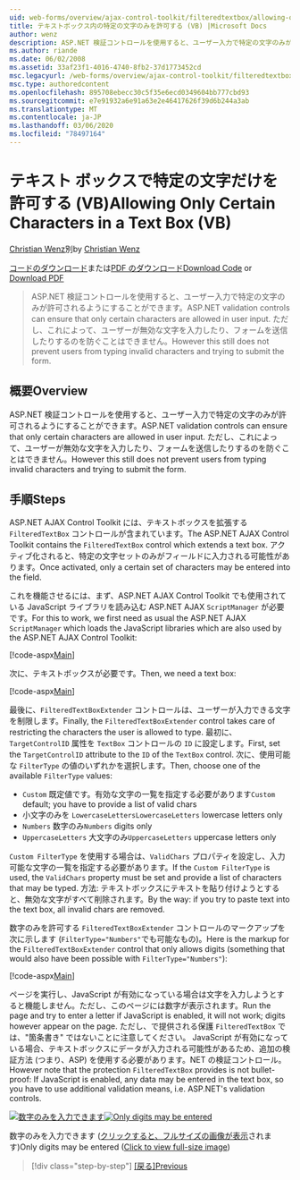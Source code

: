 ```yaml
---
uid: web-forms/overview/ajax-control-toolkit/filteredtextbox/allowing-only-certain-characters-in-a-text-box-vb
title: テキストボックス内の特定の文字のみを許可する (VB) |Microsoft Docs
author: wenz
description: ASP.NET 検証コントロールを使用すると、ユーザー入力で特定の文字のみが許可されるようにすることができます。 ただし、これによって、ユーザーが無効な型を入力するのを防ぐことはできません...
ms.author: riande
ms.date: 06/02/2008
ms.assetid: 33af23f1-4016-4740-8fb2-37d1773452cd
msc.legacyurl: /web-forms/overview/ajax-control-toolkit/filteredtextbox/allowing-only-certain-characters-in-a-text-box-vb
msc.type: authoredcontent
ms.openlocfilehash: 895708ebecc30c5f35e6ecd0349604bb777cbd93
ms.sourcegitcommit: e7e91932a6e91a63e2e46417626f39d6b244a3ab
ms.translationtype: MT
ms.contentlocale: ja-JP
ms.lasthandoff: 03/06/2020
ms.locfileid: "78497164"
---
```

# <a name="allowing-only-certain-characters-in-a-text-box-vb"></a><span data-ttu-id="01530-104">テキスト ボックスで特定の文字だけを許可する (VB)</span><span class="sxs-lookup"><span data-stu-id="01530-104">Allowing Only Certain Characters in a Text Box (VB)</span></span>

<span data-ttu-id="01530-105">[Christian Wenz](https://github.com/wenz)別</span><span class="sxs-lookup"><span data-stu-id="01530-105">by [Christian Wenz](https://github.com/wenz)</span></span>

<span data-ttu-id="01530-106">[コードのダウンロード](https://download.microsoft.com/download/4/c/2/4c2def7a-0d23-4055-91f9-1f18504167d7/FilteredTextBox0.vb.zip)または[PDF のダウンロード](https://download.microsoft.com/download/b/6/a/b6ae89ee-df69-4c87-9bfb-ad1eb2b23373/filteredtextbox0VB.pdf)</span><span class="sxs-lookup"><span data-stu-id="01530-106">[Download Code](https://download.microsoft.com/download/4/c/2/4c2def7a-0d23-4055-91f9-1f18504167d7/FilteredTextBox0.vb.zip) or [Download PDF](https://download.microsoft.com/download/b/6/a/b6ae89ee-df69-4c87-9bfb-ad1eb2b23373/filteredtextbox0VB.pdf)</span></span>

> <span data-ttu-id="01530-107">ASP.NET 検証コントロールを使用すると、ユーザー入力で特定の文字のみが許可されるようにすることができます。</span><span class="sxs-lookup"><span data-stu-id="01530-107">ASP.NET validation controls can ensure that only certain characters are allowed in user input.</span></span> <span data-ttu-id="01530-108">ただし、これによって、ユーザーが無効な文字を入力したり、フォームを送信したりするのを防ぐことはできません。</span><span class="sxs-lookup"><span data-stu-id="01530-108">However this still does not prevent users from typing invalid characters and trying to submit the form.</span></span>

## <a name="overview"></a><span data-ttu-id="01530-109">概要</span><span class="sxs-lookup"><span data-stu-id="01530-109">Overview</span></span>

<span data-ttu-id="01530-110">ASP.NET 検証コントロールを使用すると、ユーザー入力で特定の文字のみが許可されるようにすることができます。</span><span class="sxs-lookup"><span data-stu-id="01530-110">ASP.NET validation controls can ensure that only certain characters are allowed in user input.</span></span> <span data-ttu-id="01530-111">ただし、これによって、ユーザーが無効な文字を入力したり、フォームを送信したりするのを防ぐことはできません。</span><span class="sxs-lookup"><span data-stu-id="01530-111">However this still does not prevent users from typing invalid characters and trying to submit the form.</span></span>

## <a name="steps"></a><span data-ttu-id="01530-112">手順</span><span class="sxs-lookup"><span data-stu-id="01530-112">Steps</span></span>

<span data-ttu-id="01530-113">ASP.NET AJAX Control Toolkit には、テキストボックスを拡張する `FilteredTextBox` コントロールが含まれています。</span><span class="sxs-lookup"><span data-stu-id="01530-113">The ASP.NET AJAX Control Toolkit contains the `FilteredTextBox` control which extends a text box.</span></span> <span data-ttu-id="01530-114">アクティブ化されると、特定の文字セットのみがフィールドに入力される可能性があります。</span><span class="sxs-lookup"><span data-stu-id="01530-114">Once activated, only a certain set of characters may be entered into the field.</span></span>

<span data-ttu-id="01530-115">これを機能させるには、まず、ASP.NET AJAX Control Toolkit でも使用されている JavaScript ライブラリを読み込む ASP.NET AJAX `ScriptManager` が必要です。</span><span class="sxs-lookup"><span data-stu-id="01530-115">For this to work, we first need as usual the ASP.NET AJAX `ScriptManager` which loads the JavaScript libraries which are also used by the ASP.NET AJAX Control Toolkit:</span></span>

[!code-aspx[Main](allowing-only-certain-characters-in-a-text-box-vb/samples/sample1.aspx)]

<span data-ttu-id="01530-116">次に、テキストボックスが必要です。</span><span class="sxs-lookup"><span data-stu-id="01530-116">Then, we need a text box:</span></span>

[!code-aspx[Main](allowing-only-certain-characters-in-a-text-box-vb/samples/sample2.aspx)]

<span data-ttu-id="01530-117">最後に、`FilteredTextBoxExtender` コントロールは、ユーザーが入力できる文字を制限します。</span><span class="sxs-lookup"><span data-stu-id="01530-117">Finally, the `FilteredTextBoxExtender` control takes care of restricting the characters the user is allowed to type.</span></span> <span data-ttu-id="01530-118">最初に、`TargetControlID` 属性を `TextBox` コントロールの `ID` に設定します。</span><span class="sxs-lookup"><span data-stu-id="01530-118">First, set the `TargetControlID` attribute to the `ID` of the `TextBox` control.</span></span> <span data-ttu-id="01530-119">次に、使用可能な `FilterType` の値のいずれかを選択します。</span><span class="sxs-lookup"><span data-stu-id="01530-119">Then, choose one of the available `FilterType` values:</span></span>

- <span data-ttu-id="01530-120">`Custom` 既定値です。有効な文字の一覧を指定する必要があります</span><span class="sxs-lookup"><span data-stu-id="01530-120">`Custom` default; you have to provide a list of valid chars</span></span>
- <span data-ttu-id="01530-121">小文字のみを `LowercaseLetters`</span><span class="sxs-lookup"><span data-stu-id="01530-121">`LowercaseLetters` lowercase letters only</span></span>
- <span data-ttu-id="01530-122">`Numbers` 数字のみ</span><span class="sxs-lookup"><span data-stu-id="01530-122">`Numbers` digits only</span></span>
- <span data-ttu-id="01530-123">`UppercaseLetters` 大文字のみ</span><span class="sxs-lookup"><span data-stu-id="01530-123">`UppercaseLetters` uppercase letters only</span></span>

<span data-ttu-id="01530-124">`Custom FilterType` を使用する場合は、`ValidChars` プロパティを設定し、入力可能な文字の一覧を指定する必要があります。</span><span class="sxs-lookup"><span data-stu-id="01530-124">If the `Custom FilterType` is used, the `ValidChars` property must be set and provide a list of characters that may be typed.</span></span> <span data-ttu-id="01530-125">方法: テキストボックスにテキストを貼り付けようとすると、無効な文字がすべて削除されます。</span><span class="sxs-lookup"><span data-stu-id="01530-125">By the way: if you try to paste text into the text box, all invalid chars are removed.</span></span>

<span data-ttu-id="01530-126">数字のみを許可する `FilteredTextBoxExtender` コントロールのマークアップを次に示します (`FilterType="Numbers"`でも可能なもの)。</span><span class="sxs-lookup"><span data-stu-id="01530-126">Here is the markup for the `FilteredTextBoxExtender` control that only allows digits (something that would also have been possible with `FilterType="Numbers"`):</span></span>

[!code-aspx[Main](allowing-only-certain-characters-in-a-text-box-vb/samples/sample3.aspx)]

<span data-ttu-id="01530-127">ページを実行し、JavaScript が有効になっている場合は文字を入力しようとすると機能しません。ただし、このページには数字が表示されます。</span><span class="sxs-lookup"><span data-stu-id="01530-127">Run the page and try to enter a letter if JavaScript is enabled, it will not work; digits however appear on the page.</span></span> <span data-ttu-id="01530-128">ただし、で提供される保護 `FilteredTextBox` では、"箇条書き" ではないことに注意してください。 JavaScript が有効になっている場合、テキストボックスにデータが入力される可能性があるため、追加の検証方法 (つまり、ASP) を使用する必要があります。NET の検証コントロール。</span><span class="sxs-lookup"><span data-stu-id="01530-128">However note that the protection `FilteredTextBox` provides is not bullet-proof: If JavaScript is enabled, any data may be entered in the text box, so you have to use additional validation means, i.e. ASP.NET's validation controls.</span></span>

<span data-ttu-id="01530-129">[![数字のみを入力できます](allowing-only-certain-characters-in-a-text-box-vb/_static/image2.png)](allowing-only-certain-characters-in-a-text-box-vb/_static/image1.png)</span><span class="sxs-lookup"><span data-stu-id="01530-129">[![Only digits may be entered](allowing-only-certain-characters-in-a-text-box-vb/_static/image2.png)](allowing-only-certain-characters-in-a-text-box-vb/_static/image1.png)</span></span>

<span data-ttu-id="01530-130">数字のみを入力できます ([クリックすると、フルサイズの画像が表示](allowing-only-certain-characters-in-a-text-box-vb/_static/image3.png)されます)</span><span class="sxs-lookup"><span data-stu-id="01530-130">Only digits may be entered ([Click to view full-size image](allowing-only-certain-characters-in-a-text-box-vb/_static/image3.png))</span></span>

> [!div class="step-by-step"]
> <span data-ttu-id="01530-131">[[戻る]](allowing-only-certain-characters-in-a-text-box-cs.md)</span><span class="sxs-lookup"><span data-stu-id="01530-131">[Previous](allowing-only-certain-characters-in-a-text-box-cs.md)</span></span>

